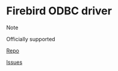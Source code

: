 # Firebird ODBC driver

> [!NOTE]
> Officially supported

[Repo](https://github.com/FirebirdSQL/firebird-odbc-driver)

[Issues](https://github.com/FirebirdSQL/firebird-odbc-driver/issues)

